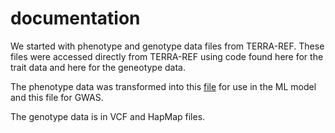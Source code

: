 # documentation

We started with phenotype and genotype data files from TERRA-REF. These files were accessed directly from TERRA-REF using code found here for the trait data and here for the geneotype data.

The phenotype data was transformed into this [file](https://docs.google.com/spreadsheets/d/1wxPZUNe6-2DxEYNpklahUOScweRmuiV9Vc0ax6JWFLY/edit#gid=1382556769) for use in the ML model and this file for GWAS. 

The genotype data is in VCF and HapMap files.

